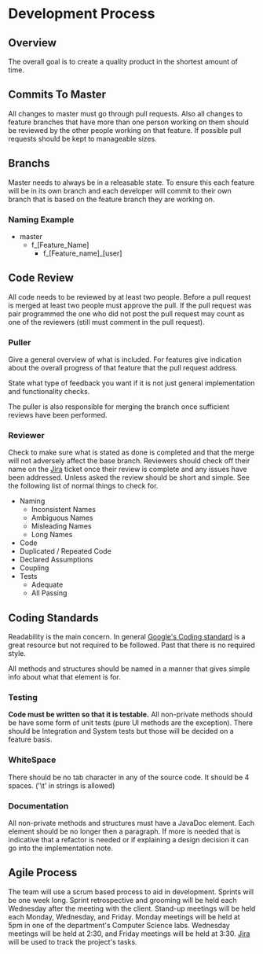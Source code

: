 # Development Process

## Overview

The overall goal is to create a quality product in the shortest amount of time.

## Commits To Master

All changes to master must go through pull requests. Also all changes to feature
branches that have more than one person working on them should be reviewed by the
other people working on that feature. If possible pull requests should be kept to
manageable sizes.

## Branchs

Master needs to always be in a releasable state. To ensure this each feature will be in
its own branch and each developer will commit to their own branch that is based on the
feature branch they are working on.

### Naming Example
* master
  * f_[Feature_Name]
    * f_[Feature_name]_[user]

## Code Review

All code needs to be reviewed by at least two people. Before a pull request is merged at least two people must approve the pull. If the pull request was pair programmed the one who did not post the pull request may count as one of the reviewers (still must
comment in the pull request).

### Puller

Give a general overview of what is included. For features give indication about the overall
progress of that feature that the pull request address.

State what type of feedback you want if it is not just general implementation and functionality checks.

The puller is also responsible for merging the branch once sufficient
reviews have been performed.

### Reviewer

Check to make sure what is stated as done is completed and that the merge will not adversely affect the base branch. Reviewers should check off their name on the
[Jira](http://cjm721.com:8080/secure/Dashboard.jspa) ticket once their review is complete and any issues have been addressed. Unless asked the review should be short and simple. See the following list of normal things to check for.

* Naming
  * Inconsistent Names
  * Ambiguous Names
  * Misleading Names
  * Long Names
*  Code
  * Duplicated / Repeated Code
  * Declared Assumptions
  * Coupling
* Tests
  * Adequate
  * All Passing

## Coding Standards

Readability is the main concern. In general [Google's Coding standard](https://google.github.io/styleguide/javaguide.html)
is a great resource but not required to be followed. Past that there is no required style.

All methods and structures should be named in a manner that gives simple info about what that element is for.

### Testing

**Code must be written so that it is testable.** All non-private methods should be have some form of unit tests (pure UI methods are the exception).
There should be Integration and System tests but those will be decided on a feature basis.

### WhiteSpace

There should be no tab character in any of the source code. It should be 4 spaces.
('\t' in strings is allowed)

### Documentation

All non-private methods and structures must have a JavaDoc element. Each element should be no longer
then a paragraph. If more is needed that is indicative that a refactor is needed or if explaining a design decision it can go into the implementation note.

## Agile Process

The team will use a scrum based process to aid in development. Sprints will be
one week long. Sprint retrospective and grooming will be held each Wednesday
after the meeting with the client. Stand-up meetings will be held each Monday,
Wednesday, and Friday. Monday meetings will be held at 5pm in one of the department's Computer Science labs. Wednesday meetings will be held at 2:30, and Friday meetings
will be held at 3:30. [Jira](http://cjm721.com:8080/secure/Dashboard.jspa) will be used to track the project's tasks.
